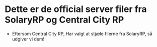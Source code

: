 # Dette er de official server filer fra SolaryRP og Central City RP



- Eftersom Central City RP, Har valgt at stjæle filerne fra SolaryRP, så udgiver vi dem!
